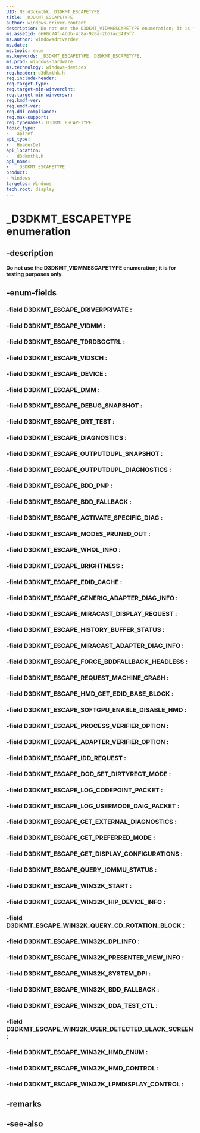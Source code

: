 ```yaml
---
UID: NE:d3dkmthk._D3DKMT_ESCAPETYPE
title: _D3DKMT_ESCAPETYPE
author: windows-driver-content
description: Do not use the D3DKMT_VIDMMESCAPETYPE enumeration; it is for testing purposes only.
ms.assetid: 6660c74f-4bdb-4c8a-920a-2b67ac3495f7
ms.author: windowsdriverdev
ms.date:
ms.topic: enum
ms.keywords: _D3DKMT_ESCAPETYPE, D3DKMT_ESCAPETYPE,
ms.prod: windows-hardware
ms.technology: windows-devices
req.header: d3dkmthk.h
req.include-header:
req.target-type:
req.target-min-winverclnt:
req.target-min-winversvr:
req.kmdf-ver:
req.umdf-ver:
req.ddi-compliance:
req.max-support:
req.typenames: D3DKMT_ESCAPETYPE
topic_type:
-	apiref
api_type:
-	HeaderDef
api_location:
-	d3dkmthk.h
api_name:
-	_D3DKMT_ESCAPETYPE
product: 
- Windows
targetos: Windows
tech.root: display
---
```


# _D3DKMT_ESCAPETYPE enumeration

## -description

<b>Do not use the D3DKMT_VIDMMESCAPETYPE enumeration; it is for testing purposes only.</b>

## -enum-fields

### -field D3DKMT_ESCAPE_DRIVERPRIVATE :
### -field D3DKMT_ESCAPE_VIDMM :
### -field D3DKMT_ESCAPE_TDRDBGCTRL :
### -field D3DKMT_ESCAPE_VIDSCH :
### -field D3DKMT_ESCAPE_DEVICE :
### -field D3DKMT_ESCAPE_DMM :
### -field D3DKMT_ESCAPE_DEBUG_SNAPSHOT :
### -field D3DKMT_ESCAPE_DRT_TEST :
### -field D3DKMT_ESCAPE_DIAGNOSTICS :
### -field D3DKMT_ESCAPE_OUTPUTDUPL_SNAPSHOT :
### -field D3DKMT_ESCAPE_OUTPUTDUPL_DIAGNOSTICS :
### -field D3DKMT_ESCAPE_BDD_PNP :
### -field D3DKMT_ESCAPE_BDD_FALLBACK :
### -field D3DKMT_ESCAPE_ACTIVATE_SPECIFIC_DIAG :
### -field D3DKMT_ESCAPE_MODES_PRUNED_OUT :
### -field D3DKMT_ESCAPE_WHQL_INFO :
### -field D3DKMT_ESCAPE_BRIGHTNESS :
### -field D3DKMT_ESCAPE_EDID_CACHE :
### -field D3DKMT_ESCAPE_GENERIC_ADAPTER_DIAG_INFO :
### -field D3DKMT_ESCAPE_MIRACAST_DISPLAY_REQUEST :
### -field D3DKMT_ESCAPE_HISTORY_BUFFER_STATUS :
### -field D3DKMT_ESCAPE_MIRACAST_ADAPTER_DIAG_INFO :
### -field D3DKMT_ESCAPE_FORCE_BDDFALLBACK_HEADLESS :
### -field D3DKMT_ESCAPE_REQUEST_MACHINE_CRASH :
### -field D3DKMT_ESCAPE_HMD_GET_EDID_BASE_BLOCK :
### -field D3DKMT_ESCAPE_SOFTGPU_ENABLE_DISABLE_HMD :
### -field D3DKMT_ESCAPE_PROCESS_VERIFIER_OPTION :
### -field D3DKMT_ESCAPE_ADAPTER_VERIFIER_OPTION :
### -field D3DKMT_ESCAPE_IDD_REQUEST :
### -field D3DKMT_ESCAPE_DOD_SET_DIRTYRECT_MODE :
### -field D3DKMT_ESCAPE_LOG_CODEPOINT_PACKET :
### -field D3DKMT_ESCAPE_LOG_USERMODE_DAIG_PACKET :
### -field D3DKMT_ESCAPE_GET_EXTERNAL_DIAGNOSTICS :
### -field D3DKMT_ESCAPE_GET_PREFERRED_MODE :
### -field D3DKMT_ESCAPE_GET_DISPLAY_CONFIGURATIONS :
### -field D3DKMT_ESCAPE_QUERY_IOMMU_STATUS :
### -field D3DKMT_ESCAPE_WIN32K_START :
### -field D3DKMT_ESCAPE_WIN32K_HIP_DEVICE_INFO :
### -field D3DKMT_ESCAPE_WIN32K_QUERY_CD_ROTATION_BLOCK :
### -field D3DKMT_ESCAPE_WIN32K_DPI_INFO :
### -field D3DKMT_ESCAPE_WIN32K_PRESENTER_VIEW_INFO :
### -field D3DKMT_ESCAPE_WIN32K_SYSTEM_DPI :
### -field D3DKMT_ESCAPE_WIN32K_BDD_FALLBACK :
### -field D3DKMT_ESCAPE_WIN32K_DDA_TEST_CTL :
### -field D3DKMT_ESCAPE_WIN32K_USER_DETECTED_BLACK_SCREEN :
### -field D3DKMT_ESCAPE_WIN32K_HMD_ENUM :
### -field D3DKMT_ESCAPE_WIN32K_HMD_CONTROL :
### -field D3DKMT_ESCAPE_WIN32K_LPMDISPLAY_CONTROL :

## -remarks

## -see-also
